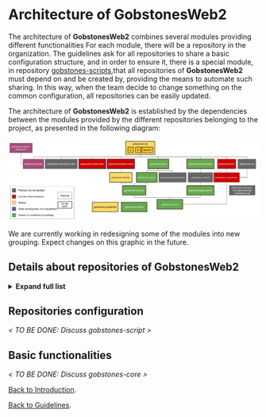 # **Architecture of **GobstonesWeb2****
The architecture of **GobstonesWeb2** combines several modules providing different functionalities
For each module, there will be a repository in the organization.
The guidelines ask for all repositories to share a basic configuration structure, and in order to ensure it, there is a special module, in repository [gobstones-scripts](https://github.com/gobstones/gobstones-scripts),that all repositories of **GobstonesWeb2** must depend on and be created by, providing the means to automate such sharing.
In this way, when the team decide to change something on the common configuration, all repositories can be easily updated.

The architecture of **GobstonesWeb2** is established by the dependencies between the modules provided by the different repositories belonging to the project, as presented in the following diagram:

![GobstonesWeb2 Architecture Diagram](./diagram-of-components.svg)

We are currently working in redesigning some of the modules into new grouping. Expect changes on this graphic in the future.

## Details about repositories of GobstonesWeb2

<details>
    <summary>
        <b>Expand full list</b>
    </summary>
    <p>
    The complete list of repositories to be used on **GobstonesWeb2** (either planned or under development).
    </p>

* [`gobstones-admin-dashboard`](https://github.com/gobstones/gobstones-admin-dashboard), a dashboard for the Gobstones server,
* [`gobstones-assertions`](https://github.com/gobstones/gobstones-assertions), a static and semantic code analyzer for Gobstones language,
* [`gobstones-blocks`](https://github.com/gobstones/gobstones-blocks), a framework agnostic Gobstones Blockly component,
* [`gobstones-blocks-react`](https://github.com/gobstones/gobstones-blocks-react), the REACT layer over gobstones-blocks,
* [`gobstones-board`](https://github.com/gobstones/gobstones-board), a representation for Gobstones boards,
* [`gobstones-board-react`](https://github.com/gobstones/gobstones-board-react), the REACT layer over the gobstones-board,
* [`gobstones-code-editor`](https://github.com/gobstones/gobstones-code-editor), a code editor to use with Gobstones,
* [`gobstones-core`](https://github.com/gobstones/gobstones-core), a set of utility tools used through all GobstonesWeb2 repositories,
* [`gobstones-ide`](https://github.com/gobstones/gobstones-ide), the IDE component, with the actual environment,
* [`gobstones-gbb-parser`](https://github.com/gobstones/gobstones-gbb-parser), a parser/printer for GBB (Gobstones Board) file format,
* [`gobstones-guidelines`](https://github.com/gobstones/gobstones-guidelines), fundamental documentation to contribute to GobstonesWeb2,
* [`gobstones-lang`](https://github.com/gobstones/gobstones-lang), a compiler for Gobstones language,
* [`gobstones-lang-def`](https://github.com/gobstones/gobstones-lang-def), a new module that will replace `gobstones-lang-intl` and `gobstones-parser` (currently not in the diagram).
* [`gobstones-lang-intl`](https://github.com/gobstones/gobstones-lang-intl), translation for Gobstones language built-ins and keywords,
* [`gobstones-lint`](https://github.com/gobstones/gobstones-lint), a linter for Gobstones language,
* [`gobstones-markdown-view`](https://github.com/gobstones/gobstones-markdown-view), a markdown viewer for Gobstones,
* [`gobstones-parser`](https://github.com/gobstones/gobstones-parser), a parser for Gobstones language v3.12,
* [`gobstones-refactors`](https://github.com/gobstones/gobstones-refactors), a refactoring tool for Gobstones language
* [`gobstones-scripts`](https://github.com/gobstones/gobstones-scripts), common configuration for all GobstonesWeb2 repositories
* [`gobstones-server`](https://github.com/gobstones/gobstones-server), the Gobstones server,
* [`gobstones-test`](https://github.com/gobstones/gobstones-test), a unit testing framework for Gobstones language,
* [`gobstones-typechecker`](https://github.com/gobstones/gobstones-typechecker), a typechecker for Gobstones language.

</details>

## Repositories configuration

_< TO BE DONE: Discuss gobstones-script >_

## Basic functionalities

_< TO BE DONE: Discuss gobstones-core >_


[Back to Introduction](../introduction.md).

[Back to Guidelines](../../README.md).